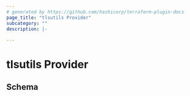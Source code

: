 ```yaml
---
# generated by https://github.com/hashicorp/terraform-plugin-docs
page_title: "tlsutils Provider"
subcategory: ""
description: |-
  
---
```


# tlsutils Provider

<!-- schema generated by tfplugindocs -->
## Schema
